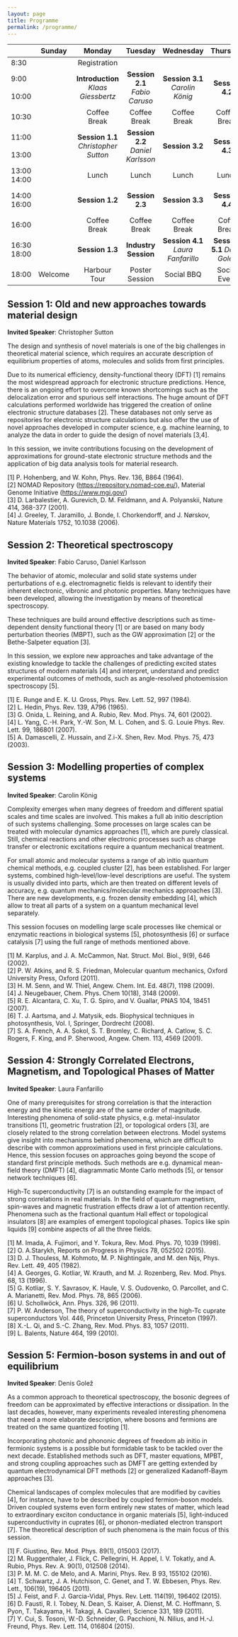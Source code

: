```yaml
---
layout: page
title: Programme
permalink: /programme/
---
```


|                    | Sunday     | Monday                                        | Tuesday                                              | Wednesday                                       |   Thursday                                  | Friday                    |
|--------------------|:----------:|:---------------------------------------------:|:----------------------------------------------------:|:-----------------------------------------------:|:-------------------------------------------:|:-------------------------:|
| 8:30               |            | Registration                                  |                                                      |                                                 |                                             |                           |
| 9:00<br><br>10:00  |            | **Introduction** *Klaas Giessbertz*           | **Session 2.1** *Fabio Caruso*                       | **Session 3.1** *Carolin König*                 | **Session 4.2**                             | **Session 5.2**           |
| 10:30              |            | Coffee Break                                  | Coffee Break                                         | Coffee Break                                    | Coffee Break                                | Coffee Break              |
| 11:00<br><br>13:00 |            | **Session 1.1** *Christopher Sutton*          | **Session 2.2** *Daniel Karlsson*                    | **Session 3.2**                                 | **Session 4.3**                             | **Session 5.3**           |
| 13:00<br>14:00     |            | Lunch                                         | Lunch                                                | Lunch                                           | Lunch                                       | **Farewell**              |
| 14:00<br>16:00     |            | **Session 1.2**                               | **Session 2.3**                                      | **Session 3.3**                                 | **Session 4.4**                             | Photon Science Colloquium |
| 16:00              |            | Coffee Break                                  | Coffee Break                                         | Coffee Break                                    | Coffe Break                                 |                           |
| 16:30<br>18:00     |            | **Session 1.3**                               | **Industry Session**                                 | **Session 4.1** *Laura Fanfarillo*              | **Session 5.1** *Denis Golež*               |                           |
| 18:00              | Welcome    | Harbour Tour                                  | Poster Session                                       | Social BBQ                                      | Social Event                                |                           |

## Session 1: Old and new approaches towards material design
**Invited Speaker**: Christopher Sutton

The design and synthesis of novel materials is one of the big challenges in theoretical material science, which requires an accurate description of equilibrium properties of atoms, molecules and solids from first principles.

Due to its numerical efficiency, density-functional theory (DFT) [1] remains the most widespread approach for electronic structure predictions. Hence, there is an ongoing effort to overcome known shortcomings such as the delocalization error and spurious self interactions.
The huge amount of DFT calculations performed worldwide has triggered the creation of online electronic structure databases [2]. These databases not only serve as repositories for electronic structure calculations but also offer the use of novel approaches developed in computer science, e.g. machine learning, to analyze the data in order to guide the design of novel materials [3,4].

In this session, we invite contributions focusing on the development of approximations for ground-state electronic structure methods and the application of big data analysis tools for material research.

[1] P. Hohenberg, and W. Kohn, Phys. Rev. 136, B864 (1964).<br>
[2] NOMAD Repository (https://repository.nomad-coe.eu/), Material Genome Initiative (https://www.mgi.gov/)<br>
[3] D. Larbalestier, A. Gurevich, D. M. Feldmann, and A. Polyanskii, Nature 414, 368-377 (2001).<br>
[4] J. Greeley, T. Jaramillo, J. Bonde, I. Chorkendorff, and J. Nørskov, Nature Materials 1752, 10.1038 (2006).<br>

## Session 2: Theoretical spectroscopy
**Invited Speaker**: Fabio Caruso, Daniel Karlsson

The behavior of atomic, molecular and solid state systems under perturbations of e.g. electromagnetic fields is relevant to identify their inherent electronic, vibronic and photonic properties. Many techniques have been developed, allowing the investigation by means of theoretical spectroscopy.

These techniques are build around effective descriptions such as time-dependent density functional theory [1] or are based on many body perturbation theories (MBPT), such as the GW approximation [2] or the Bethe-Salpeter equation [3].

In this session, we explore new approaches and take advantage of the existing knowledge to tackle the challenges of predicting excited states structures of modern materials [4] and interpret, understand and predict experimental outcomes of methods, such as angle-resolved photoemission spectroscopy [5].

[1] E. Runge and E. K. U. Gross, Phys. Rev. Lett. 52, 997 (1984).<br>
[2] L. Hedin, Phys. Rev. 139, A796 (1965).<br>
[3] G. Onida, L. Reining, and A. Rubio, Rev. Mod. Phys. 74, 601 (2002).<br>
[4] L. Yang, C.-H. Park, Y.-W. Son, M. L. Cohen, and S. G. Louie Phys. Rev. Lett. 99, 186801 (2007).<br>
[5] A. Damascelli, Z. Hussain, and Z.i-X. Shen, Rev. Mod. Phys. 75, 473 (2003).<br>

## Session 3: Modelling properties of complex systems
**Invited Speaker**: Carolin König

Complexity emerges when many degrees of freedom and different spatial scales and time scales are involved. This makes a full ab initio description of such systems challenging. Some processes on large scales can be treated with molecular dynamics approaches [1], which are purely classical. Still, chemical reactions and other electronic processes such as charge transfer or electronic excitations require a quantum mechanical treatment. 

For small atomic and molecular systems a range of ab initio quantum chemical methods, e.g. coupled cluster [2], has been established. For larger systems, combined high-level/low-level descriptions are useful. The system is usually divided into parts, which are then treated on different levels of accuracy, e.g. quantum mechanics/molecular mechanics approaches [3]. There are new developments, e.g. frozen density embedding [4], which allow to treat all parts of a system on a quantum mechanical level separately.

This session focuses on modelling large scale processes like chemical or enzymatic reactions in biological systems [5], photosynthesis [6] or surface catalysis [7] using the full range of methods mentioned above.
  	
[1] M. Karplus, and J. A. McCammon, Nat. Struct. Mol. Biol., 9(9), 646  (2002).<br>
[2] P. W. Atkins, and R. S. Friedman, Molecular quantum mechanics, Oxford University Press, Oxford (2011).<br>
[3] H. M. Senn, and W. Thiel, Angew. Chem. Int. Ed. 48(7), 1198 (2009).<br>
[4] J. Neugebauer, Chem. Phys. Chem 10(18), 3148 (2009).<br>
[5] R. E. Alcantara, C. Xu, T. G. Spiro, and V. Guallar, PNAS 104, 18451 (2007).<br>
[6] T. J. Aartsma, and J. Matysik, eds. Biophysical techniques in photosynthesis, Vol. I, Springer, Dordrecht (2008).<br>
[7] S. A. French, A. A. Sokol, S. T. Bromley, C. Richard, A. Catlow, S. C. Rogers, F. King, and P. Sherwood, Angew. Chem. 113, 4569 (2001).<br>

## Session 4: Strongly Correlated Electrons, Magnetism, and Topological Phases of Matter
**Invited Speaker**: Laura Fanfarillo

One of many prerequisites for strong correlation is that the interaction energy and the kinetic energy are of the same order of magnitude. Interesting phenomena of solid-state physics, e.g. metal-insulator transitions [1], geometric frustration [2], or topological orders [3], are closely related to the strong correlation between electrons.
Model systems give insight into mechanisms behind phenomena, which are difficult to describe with common approximations used in first principle calculations. Hence, this session focuses on approaches going beyond the scope of standard first principle methods. Such methods are e.g. dynamical mean-field theory (DMFT) [4], diagrammatic Monte Carlo methods [5], or tensor network techniques [6]. 

High-Tc superconductivity [7] is an outstanding example for the impact of strong correlations in real materials. In the field of quantum magnetism, spin-waves and magnetic frustration effects draw a lot of attention recently. Phenomena such as the fractional quantum Hall effect or topological insulators [8] are examples of emergent topological phases. Topics like spin liquids [9] combine aspects of all the three fields.


[1] M. Imada, A. Fujimori, and Y. Tokura, Rev. Mod. Phys. 70, 1039 (1998).<br>
[2] O. A.Starykh, Reports on Progress in Physics 78, 052502 (2015). <br>
[3] D. J. Thouless, M. Kohmoto, M. P. Nightingale, and M. den Nijs, Phys. Rev. Lett. 49, 405 (1982).<br>
[4] A. Georges, G. Kotliar, W. Krauth, and M. J. Rozenberg, Rev. Mod. Phys. 68, 13 (1996).<br>
[5] G. Kotliar, S. Y. Savrasov, K. Haule, V. S. Oudovenko, O. Parcollet, and C. A. Marianetti, Rev. Mod. Phys. 78, 865 (2006).<br>
[6] U. Schollwöck, Ann. Phys. 326, 96 (2011).<br>
[7] P. W. Anderson, The theory of superconductivity in the high-Tc cuprate superconductors Vol. 446, Princeton University Press, Princeton (1997).<br>
[8] X.-L. Qi, and S.-C. Zhang, Rev. Mod. Phys. 83, 1057 (2011).<br>
[9] L. Balents, Nature 464, 199 (2010).

## Session 5: Fermion-boson systems in and out of equilibrium
**Invited Speaker**: Denis Golež

As a common approach to theoretical spectroscopy, the bosonic degrees of freedom can be approximated by effective interactions or dissipation. In the last decades, however, many experiments revealed interesting phenomena that need a more elaborate description, where bosons and fermions are treated on the same quantized footing [1]. 

Incorporating photonic and phononic degrees of freedom ab initio in fermionic systems is a possible but formidable task to be tackled over the next decade. Established methods such as DFT, master equations, MPBT, and strong coupling approaches such as DMFT are getting extended by quantum electrodynamical DFT methods [2] or generalized Kadanoff-Baym approaches [3].

Chemical landscapes of complex molecules that are modified by cavities [4], for instance, have to be described by coupled fermion-boson models. Driven coupled systems even form entirely new states of matter, which lead to extraordinary exciton conductance in organic materials [5], light-induced superconductivity in cuprates [6], or phonon-mediated electron transport [7]. The theoretical description of such phenomena is the main focus of this session.

[1] F. Giustino, Rev. Mod. Phys. 89(1), 015003 (2017).<br>
[2] M. Ruggenthaler, J. Flick, C. Pellegrini, H. Appel, I. V. Tokatly, and A. Rubio, Phys. Rev. A. 90(1), 012508 (2014).<br>
[3] P. M. M. C. de Melo, and A. Marini, Phys. Rev. B 93, 155102 (2016).<br>
[4] T. Schwartz, J. A. Hutchison, C. Genet, and T. W. Ebbesen, Phys. Rev. Lett., 106(19), 196405  (2011).<br>
[5] J. Feist, and F. J. Garcia-Vidal, Phys. Rev. Lett. 114(19), 196402 (2015).<br>
[6] D. Fausti, R. I. Tobey, N. Dean, S. Kaiser, A. Dienst, M. C. Hoffmann, S. Pyon, T. Takayama, H. Takagi, A. Cavalleri, Science 331, 189 (2011).<br>
[7] Y. Cui, S. Tosoni, W.-D. Schneider, G. Pacchioni, N. Nilius, and H.-J. Freund, Phys. Rev. Lett. 114, 016804 (2015).<br>



